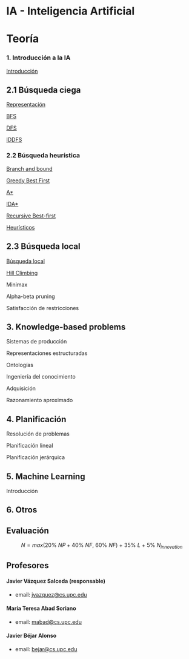# IA - Inteligencia Artificial

# Teoría

### 1. Introducción a la IA

[Introducción](./Introducción/Introducción.md)

## 2.1 Búsqueda ciega

[Representación](./Búsqueda%20ciega/Representación.md)

[BFS](./Búsqueda%20ciega/BFS.md)

[DFS](./Búsqueda%20ciega/DFS.md)

[IDDFS](./Búsqueda%20ciega/IDDFS.md)

### 2.2 Búsqueda heurística

[Branch and bound](./Búsqueda%20heurística/Branch%20&%20Bound.md)

[Greedy Best First](./Búsqueda%20heurística/Greedy%20Best%20First.md)

[A*](./Búsqueda%20heurística/A*.md)

[IDA*](./Búsqueda%20heurística/IDA*.md)

[Recursive Best-first](./Búsqueda%20heurística/Recursive%20Best-first.md)

[Heurísticos](./Búsqueda%20heurística/Heurísticos.md)

## 2.3 Búsqueda local

[Búsqueda local](./Búsqueda%20local/Búsqueda%20local.md)

[Hill Climbing](./Búsqueda%20local/Hill%20Climbing.md)

Minimax

Alpha-beta pruning

Satisfacción de restricciones

## 3. Knowledge-based problems

Sistemas de producción

Representaciones estructuradas

Ontologías

Ingeniería del conocimiento

Adquisición

Razonamiento aproximado

## 4. Planificación

Resolución de problemas

Planificación lineal

Planificación jerárquica

## 5. Machine Learning

Introducción

## 6. Otros

## Evaluación

$$N = max(20\%\ NP + 40\%\ NF,\ 60\%\ NF)\ +\ 35\%\ L\ +\ 5\%\ N_{innovation}$$

## Profesores

#### Javier Vázquez Salceda (responsable)
- email: jvazquez@cs.upc.edu

#### Maria Teresa Abad Soriano
- email: mabad@cs.upc.edu

#### Javier Béjar Alonso
- email: bejar@cs.upc.edu

